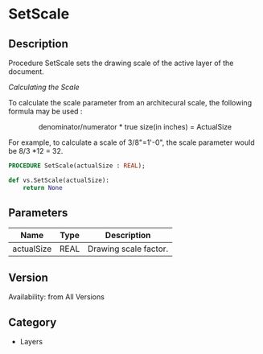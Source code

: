 # SetScale

## Description
Procedure SetScale sets the drawing scale of the active layer of the document.

<I>Calculating the Scale</I><P>
To calculate the scale parameter from an architecural scale, the following formula may be used :<P>

<CENTER>denominator/numerator * true size(in inches) = ActualSize</CENTER><P>

For example, to calculate a scale of 3/8"=1'-0", the scale parameter would be 8/3 *12 = 32.

```pascal
PROCEDURE SetScale(actualSize : REAL);
```

```python
def vs.SetScale(actualSize):
    return None
```

## Parameters
|Name|Type|Description|
|---|---|---|
|actualSize|REAL|Drawing scale factor.|

## Version
Availability: from All Versions

## Category
* Layers

